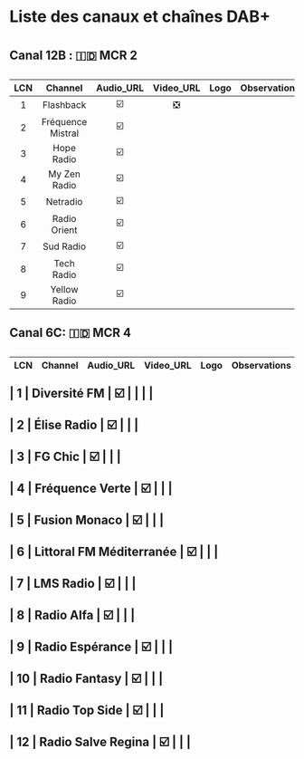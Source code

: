 <h1> Liste des canaux et chaînes DAB+ <h1>
<h2> Canal 12B :  🇮🇩 MCR 2 <h2>
  
| LCN | Channel | Audio_URL | Video_URL | Logo | Observations |
|:---:|:---:|:---:|:---:|:---:|:---:|
| 1 | Flashback | ☑️ | ❎ | | |
| 2 | Fréquence Mistral | ☑️ | | | |
| 3 | Hope Radio | ☑️ | | | |
| 4 | My Zen Radio | ☑️ | | | 
| 5 | Netradio | ☑️ | | | 
| 6 | Radio Orient | ☑️ | | | 
| 7 | Sud Radio | ☑️ | | | 
| 8 | Tech Radio | ☑️ | | |  
| 9 | Yellow Radio | ☑️ | | | 

<h2> Canal 6C:  🇮🇩 MCR 4 <h2>
  
| LCN | Channel | Audio_URL | Video_URL | Logo | Observations |
|:---:|:---:|:---:|:---:|:---:|:---:|

| 1 |	Diversité FM | ☑️ | | | |

| 2 | Élise Radio | ☑️ | | |

| 3 |	FG Chic | ☑️ | | |

| 4 |	Fréquence Verte | ☑️ | | |

| 5 | Fusion Monaco | ☑️ | | |

| 6 |	Littoral FM Méditerranée | ☑️ | | |

| 7 | LMS Radio | ☑️ | | |

| 8 |	Radio Alfa | ☑️ | | |

| 9 |	Radio Espérance | ☑️ | | |

| 10 |	Radio Fantasy | ☑️ | | |

| 11 | Radio Top Side | ☑️ | | |

| 12 |	Radio Salve Regina | ☑️ | | |


